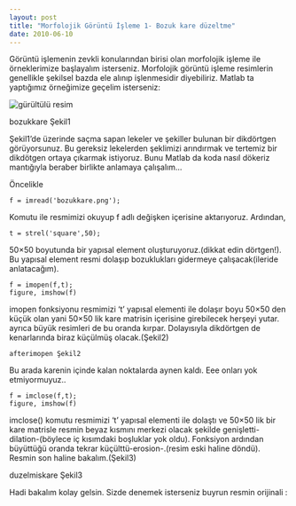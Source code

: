 ```yaml
---
layout: post
title: "Morfolojik Görüntü İşleme 1- Bozuk kare düzeltme"
date: 2010-06-10
---
```


Görüntü işlemenin zevkli konularından birisi olan morfolojik işleme ile örneklerimize başlayalım isterseniz. Morfolojik görüntü işleme resimlerin genellikle şekilsel bazda ele alınıp işlenmesidir diyebiliriz. Matlab ta yaptığımız örneğimize geçelim isterseniz:

![gürültülü resim](../img/noisy_image.png)

bozukkare Şekil1


Şekil1’de üzerinde saçma sapan lekeler ve şekiller bulunan bir dikdörtgen görüyorsunuz. Bu gereksiz lekelerden şeklimizi arındırmak ve tertemiz bir dikdötgen ortaya çıkarmak istiyoruz. Bunu Matlab da koda nasıl dökeriz mantığıyla beraber birlikte anlamaya çalışalım…

Öncelikle
```
f = imread('bozukkare.png');
```

Komutu ile resmimizi okuyup f adlı değişken içerisine aktarıyoruz. Ardından,

```
t = strel('square',50);
```

50×50 boyutunda bir yapısal element oluşturuyoruz.(dikkat edin dörtgen!). Bu yapısal element resmi dolaşıp bozuklukları gidermeye çalışacak(ileride anlatacağım).
```
f = imopen(f,t);
figure, imshow(f)
```
imopen fonksiyonu resmimizi ‘t’ yapısal elementi ile dolaşır boyu 50×50 den küçük olan yani 50×50 lik kare matrisin içerisine girebilecek herşeyi yutar. ayrıca büyük resimleri de bu oranda kırpar. Dolayısıyla dikdörtgen de kenarlarında biraz küçülmüş olacak.(Şekil2)
```
afterimopen Şekil2
```
Bu arada karenin içinde kalan noktalarda aynen kaldı. Eee onları yok etmiyormuyuz..
```
f = imclose(f,t);
figure, imshow(f)
```
imclose() komutu resmimizi ‘t’ yapısal elementi ile dolaştı ve 50×50 lik bir kare matrisle resmin beyaz kısmını merkezi olacak şekilde genişletti-dilation-(böylece iç kısımdaki boşluklar yok oldu). Fonksiyon ardından büyüttüğü oranda tekrar küçülttü-erosion-.(resim eski haline döndü). Resmin son haline bakalım.(Şekil3)

duzelmiskare  Şekil3

Hadi bakalım kolay gelsin. Sizde denemek isterseniz buyrun resmin orijinali :
